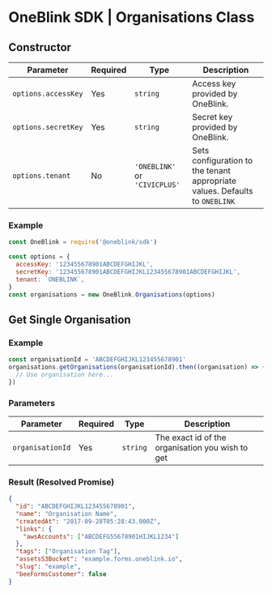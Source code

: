 # OneBlink SDK | Organisations Class

## Constructor

| Parameter           | Required | Type                          | Description                                                                 |
| ------------------- | -------- | ----------------------------- | --------------------------------------------------------------------------- |
| `options.accessKey` | Yes      | `string`                      | Access key provided by OneBlink.                                            |
| `options.secretKey` | Yes      | `string`                      | Secret key provided by OneBlink.                                            |
| `options.tenant`    | No       | `'ONEBLINK'` or `'CIVICPLUS'` | Sets configuration to the tenant appropriate values. Defaults to `ONEBLINK` |

### Example

```javascript
const OneBlink = require('@oneblink/sdk')

const options = {
  accessKey: '123455678901ABCDEFGHIJKL',
  secretKey: '123455678901ABCDEFGHIJKL123455678901ABCDEFGHIJKL',
  tenant: `ONEBLINK`,
}
const organisations = new OneBlink.Organisations(options)
```

## Get Single Organisation

### Example

```javascript
const organisationId = 'ABCDEFGHIJKL123455678901'
organisations.getOrganisations(organisationId).then((organisation) => {
  // Use organisation here...
})
```

### Parameters

| Parameter        | Required | Type     | Description                                      |
| ---------------- | -------- | -------- | ------------------------------------------------ |
| `organisationId` | Yes      | `string` | The exact id of the organisation you wish to get |

### Result (Resolved Promise)

```json
{
  "id": "ABCDEFGHIJKL123455678901",
  "name": "Organisation Name",
  "createdAt": "2017-09-28T05:28:43.000Z",
  "links": {
    "awsAccounts": ["ABCDEFG55678901HIJKL1234"]
  },
  "tags": ["Organisation Tag"],
  "assetsS3Bucket": "example.forms.oneblink.io",
  "slug": "example",
  "beeFormsCustomer": false
}
```
